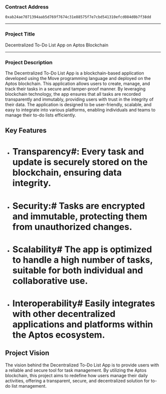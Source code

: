 

### Contract Address
`0xab24ae7071394aab5d769f7674c31e88575f7e7cbd541310efcd084d0b7f38dd`

---

### Project Title
Decentralized To-Do List App on Aptos Blockchain

---

### Project Description
The Decentralized To-Do List App is a blockchain-based application developed using the Move programming language and deployed on the Aptos blockchain. This application allows users to create, manage, and track their tasks in a secure and tamper-proof manner. By leveraging blockchain technology, the app ensures that all tasks are recorded transparently and immutably, providing users with trust in the integrity of their data. The application is designed to be user-friendly, scalable, and easy to integrate into various platforms, enabling individuals and teams to manage their to-do lists efficiently.

## Key Features
- # Transparency#: Every task and update is securely stored on the blockchain, ensuring data integrity.
- # Security:# Tasks are encrypted and immutable, protecting them from unauthorized changes.
- # Scalability# The app is optimized to handle a high number of tasks, suitable for both individual and collaborative use.
- # Interoperability# Easily integrates with other decentralized applications and platforms within the Aptos ecosystem.

## Project Vision
The vision behind the Decentralized To-Do List App is to provide users with a reliable and secure tool for task management. By utilizing the Aptos blockchain, this project aims to redefine how users manage their daily activities, offering a transparent, secure, and decentralized solution for to-do list management.

